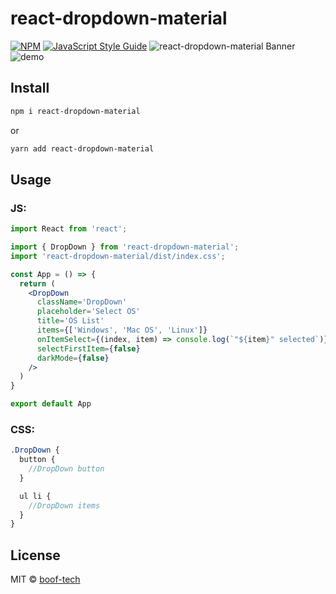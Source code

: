 # react-dropdown-material

>

[![NPM](https://img.shields.io/npm/v/react-dropdown-material.svg)](https://www.npmjs.com/package/react-dropdown-material) [![JavaScript Style Guide](https://img.shields.io/badge/code_style-standard-brightgreen.svg)](https://standardjs.com)
![react-dropdown-material Banner](https://user-images.githubusercontent.com/76048512/117666796-7c746100-b1b9-11eb-9df3-6accfbbacfeb.png)
![demo](https://user-images.githubusercontent.com/76048512/117677473-bcd8dc80-b1c3-11eb-8b68-3b7e92167951.gif)


## Install

```bash
npm i react-dropdown-material
```
or
```bash
yarn add react-dropdown-material
```

## Usage

### JS:

```jsx
import React from 'react';

import { DropDown } from 'react-dropdown-material';
import 'react-dropdown-material/dist/index.css';

const App = () => {
  return (
    <DropDown
      className='DropDown'
      placeholder='Select OS'
      title='OS List'
      items={['Windows', 'Mac OS', 'Linux']}
      onItemSelect={(index, item) => console.log(`"${item}" selected`)}
      selectFirstItem={false}
      darkMode={false}
    />
  )
}

export default App
```

### CSS:

```scss
.DropDown {
  button {
    //DropDown button
  }

  ul li {
    //DropDown items
  }
}
```

## License

MIT © [boof-tech](https://github.com/boof-tech)

